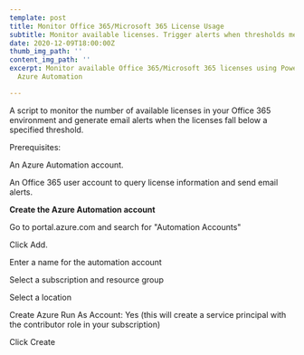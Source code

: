```yaml
---
template: post
title: Monitor Office 365/Microsoft 365 License Usage
subtitle: Monitor available licenses. Trigger alerts when thresholds met
date: 2020-12-09T18:00:00Z
thumb_img_path: ''
content_img_path: ''
excerpt: Monitor available Office 365/Microsoft 365 licenses using Powershell and
  Azure Automation

---
```

A script to monitor the number of available licenses in your Office 365 environment and generate email alerts when the licenses fall below a specified threshold.

Prerequisites:

An Azure Automation account.

An Office 365 user account to query license information and send email alerts.

**Create the Azure Automation account**

Go to portal.azure.com and search for "Automation Accounts"

Click Add.

Enter a name for the automation account

Select a subscription and resource group

Select a location

Create Azure Run As Account: Yes (this will create a service principal with the contributor role in your subscription)

Click Create